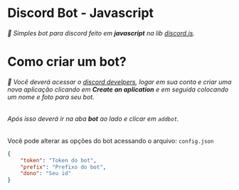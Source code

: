 # Discord Bot - Javascript

###### 📡 Simples bot para discord feito em **javascript** na lib [discord.js](https://discord.js.org/#/docs).

# Como criar um bot?

###### 🔨 Você deverá acessar o [discord develpers](https://discordapp.com/developers/applications/me), logar em sua conta e criar uma nova aplicação clicando em **Create an aplication** e em seguida colocando um nome e foto para seu bot. <h6> Após isso deverá ir na aba **bot** ao lado e clicar em `addbot`.

Você pode alterar as opções do bot acessando o arquivo: `config.json`

```json
{
    "token": "Token do bot",
    "prefix": "Prefixo do bot",
    "dono": "Seu id"
}
```
